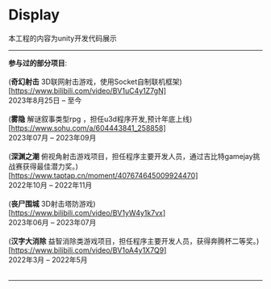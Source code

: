 # Display
 本工程的内容为unity开发代码展示<br />
 ****
__参与过的部分项目__:<br />
<br/>
(__奇幻射击__ 3D联网射击游戏，使用Socket自制联机框架)<br/>[https://www.bilibili.com/video/BV1uC4y1Z7gN]<br/>
2023年8月25日 – 至今<br/>
<br/>
(__雾隐__ 解谜叙事类型rpg ，担任u3d程序开发,预计年底上线)<br/>[https://www.sohu.com/a/604443841_258858]<br />
2023年07月 – 2023年09月<br/>
<br/>
(__深渊之潮__  俯视角射击游戏项目，担任程序主要开发人员，通过吉比特gamejay挑战赛获得最佳潜力奖。)<br/>[https://www.taptap.cn/moment/407674645009924470]<br/>
2022年10月 – 2022年11月<br/>
<br/>
(__丧尸围城__   3D射击塔防游戏)<br/>[https://www.bilibili.com/video/BV1yW4y1k7vx]<br/>
2023年06月 – 2023年07月<br/>
<br/>
(__汉字大消除__ 益智消除类游戏项目，担任程序主要开发人员，获得奔腾杯二等奖。)<br/>[https://www.bilibili.com/video/BV1oA4y1X7Q9]<br/>
2022年3月 – 2022年5月<br/>
<br/>
****

